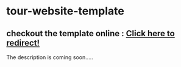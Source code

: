 # tour-website-template
<h2> checkout the template online : <a href="https://tourism-sho.netlify.app" > Click here to redirect! </a> </h2>


The description is coming soon.....
